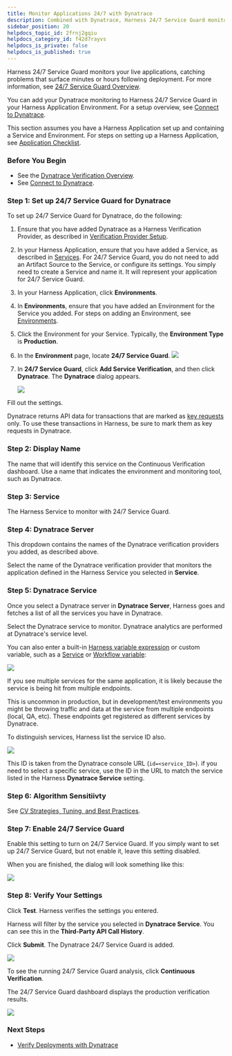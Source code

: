 ```yaml
---
title: Monitor Applications 24/7 with Dynatrace
description: Combined with Dynatrace, Harness 24/7 Service Guard monitors your live applications, catching problems that surface minutes or hours following deployment.
sidebar_position: 20
helpdocs_topic_id: 2frnj2gqiu
helpdocs_category_id: f42d7rayvs
helpdocs_is_private: false
helpdocs_is_published: true
---
```


Harness 24/7 Service Guard monitors your live applications, catching problems that surface minutes or hours following deployment. For more information, see [24/7 Service Guard Overview](../continuous-verification-overview/concepts-cv/24-7-service-guard-overview.md).

You can add your Dynatrace monitoring to Harness 24/7 Service Guard in your Harness Application Environment. For a setup overview, see [Connect to Dynatrace](1-dynatrace-connection-setup.md).

This section assumes you have a Harness Application set up and containing a Service and Environment. For steps on setting up a Harness Application, see [Application Checklist](https://docs.harness.io/article/bucothemly-application-configuration).


### Before You Begin

* See the [Dynatrace Verification Overview](../continuous-verification-overview/concepts-cv/dynatrace-verification-overview.md).
* See [Connect to Dynatrace](1-dynatrace-connection-setup.md).

### Step 1: Set up 24/7 Service Guard for Dynatrace

To set up 24/7 Service Guard for Dynatrace, do the following:

1. Ensure that you have added Dynatrace as a Harness Verification Provider, as described in [Verification Provider Setup](1-dynatrace-connection-setup.md#dynatrace-verification-provider-setup).
2. In your Harness Application, ensure that you have added a Service, as described in [Services](https://docs.harness.io/article/eb3kfl8uls-service-configuration). For 24/7 Service Guard, you do not need to add an Artifact Source to the Service, or configure its settings. You simply need to create a Service and name it. It will represent your application for 24/7 Service Guard.
3. In your Harness Application, click **Environments**.
4. In **Environments**, ensure that you have added an Environment for the Service you added. For steps on adding an Environment, see [Environments](https://docs.harness.io/article/n39w05njjv-environment-configuration).
5. Click the Environment for your Service. Typically, the **Environment Type** is **Production**.
6. In the **Environment** page, locate **24/7 Service Guard**.
   ![](./static/2-24-7-service-guard-for-dynatrace-17.png)
7. In **24/7 Service Guard**, click **Add Service Verification**, and then click **Dynatrace**. The **Dynatrace** dialog appears.

   ![](./static/2-24-7-service-guard-for-dynatrace-18.png)

Fill out the settings.

Dynatrace returns API data for transactions that are marked as [key requests](https://www.dynatrace.com/support/help/how-to-use-dynatrace/transactions-and-services/monitoring/monitor-key-requests/) only. To use these transactions in Harness, be sure to mark them as key requests in Dynatrace.

### Step 2: Display Name

The name that will identify this service on the Continuous Verification dashboard. Use a name that indicates the environment and monitoring tool, such as Dynatrace.

### Step 3: Service

The Harness Service to monitor with 24/7 Service Guard.

### Step 4: Dynatrace Server

This dropdown contains the names of the Dynatrace verification providers you added, as described above.

Select the name of the Dynatrace verification provider that monitors the application defined in the Harness Service you selected in **Service**.

### Step 5: Dynatrace Service

Once you select a Dynatrace server in **Dynatrace Server**, Harness goes and fetches a list of all the services you have in Dynatrace.

Select the Dynatrace service to monitor. Dynatrace analytics are performed at Dynatrace's service level.

You can also enter a built-in [Harness variable expression](https://docs.harness.io/article/9dvxcegm90-variables) or custom variable, such as a [Service](https://docs.harness.io/article/eb3kfl8uls-service-configuration) or [Workflow variable](https://docs.harness.io/article/766iheu1bk-add-workflow-variables-new-template):

[![](./static/2-24-7-service-guard-for-dynatrace-19.png)](./static/2-24-7-service-guard-for-dynatrace-19.png)

If you see multiple services for the same application, it is likely because the service is being hit from multiple endpoints.

This is uncommon in production, but in development/test environments you might be throwing traffic and data at the service from multiple endpoints (local, QA, etc). These endpoints get registered as different services by Dynatrace.

To distinguish services, Harness list the service ID also.

[![](./static/2-24-7-service-guard-for-dynatrace-21.png)](./static/2-24-7-service-guard-for-dynatrace-21.png)

This ID is taken from the Dynatrace console URL (`id=<service_ID>`). if you need to select a specific service, use the ID in the URL to match the service listed in the Harness **Dynatrace Service** setting.

### Step 6: Algorithm Sensitiivty

See [CV Strategies, Tuning, and Best Practices](../continuous-verification-overview/concepts-cv/cv-strategies-and-best-practices.md#algorithm-sensitivity-and-failure-criteria).

### Step 7: Enable 24/7 Service Guard

Enable this setting to turn on 24/7 Service Guard. If you simply want to set up 24/7 Service Guard, but not enable it, leave this setting disabled.

When you are finished, the dialog will look something like this:

![](./static/2-24-7-service-guard-for-dynatrace-23.png)

### Step 8: Verify Your Settings

Click **Test**. Harness verifies the settings you entered.

Harness will filter by the service you selected in **Dynatrace Service**. You can see this in the **Third-Party API Call History**.

Click **Submit**. The Dynatrace 24/7 Service Guard is added.

![](./static/2-24-7-service-guard-for-dynatrace-24.png)

To see the running 24/7 Service Guard analysis, click **Continuous Verification**.

The 24/7 Service Guard dashboard displays the production verification results.

![](./static/2-24-7-service-guard-for-dynatrace-25.png)

### Next Steps

* [Verify Deployments with Dynatrace](3-verify-deployments-with-dynatrace.md)


